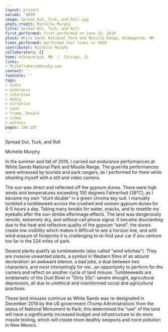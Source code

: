 ```yaml
---
layout: project
volume: '2019'
image: Spread_Out,_Tuck,_and_Roll.jpg
photo_credit: Michelle Murphy
title: Spread Out, Tuck, and Roll
first_performed: first performed on June 25, 2019
place: White Sands National Park and Missile Range, Alamagordo, NM
times_performed: performed four times in 2019
contributor: Michelle Murphy
collaborators: []
home: Albuquerque, NM  /  Chicago, IL
links:
- MichelleMarieMurphy.com
contact: ''
footnote: ''
tags:
- audio
- endurance
- interview
- media
- narrative
- sand
- Trump, Donald
- video
- witness
pages: 296-297
---
```



Spread Out, Tuck, and Roll

Michelle Murphy

In the summer and fall of 2019, I carried out endurance performances at White Sands National Park and Missile Range. The guerrilla performances were witnessed by tourists and park rangers, as I performed for them while shooting myself with a still and video camera.

The sun was direct and reflected off the gypsum dunes. There were high winds and temperatures exceeding 100 degrees Fahrenheit (38°C), as I became my own “stunt double” in a green chroma key suit. I manually tumbled a tumbleweed across the crushed and uneven gypsum dunes for 4-5 hours a day. Taking many breaks for water, snacks, and to resettle my eyeballs after the sun-strobe afterimage effects. The land was dangerously remote, extremely dry, and without cell phone signal. It became disorienting due to the heat and reflective quality of the gypsum “sand”; the dunes create low visibility which makes it difficult to see a horizon line, and with wind erasure of footprints it is challenging to re-find your car if you venture too far in the 224 miles of park.

Several plants qualify as tumbleweeds (also called “wind witches”). They are invasive unwanted plants, a symbol in Western films of an absurd declaration: an awkward silence, a bad joke, a dual between two characters, and most interestingly for me…an opportunity to perform for the camera and reflect on another cycle of land misuse. Tumbleweeds are emblematic of the Dust Bowl or “Dirty 30s”: severe drought, agricultural depression, all due to unethical and misinformed social and agricultural practices.

These land misuses continue as White Sands was re-designated in December 2019 by the US government (Trump Administration) from the status of National Monument to Park; this determined the “use” of the land will have a significantly increased budget and infrastructure to do more missile testing, which will create more deathly weapons and more pollution in New Mexico.
